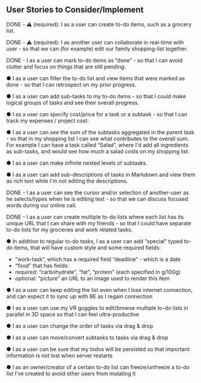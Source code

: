 ## User Stories to Consider/Implement
DONE - ⚠️ (required): I as a user can create to-do items, such as a grocery list.

DONE - ⚠️ (required): I as another user can collaborate in real-time with user - so that we
can (for example) edit our family shopping-list together.

DONE - I as a user can mark to-do items as “done” - so that I can avoid clutter and focus on
things that are still pending.

● I as a user can filter the to-do list and view items that were marked as done - so that I
can retrospect on my prior progress.

● I as a user can add sub-tasks to my to-do items - so that I could make logical groups
of tasks and see their overall progress.

● I as a user can specify cost/price for a task or a subtask - so that I can track my
expenses / project cost.

● I as a user can see the sum of the subtasks aggregated in the parent task - so that in
my shopping list I can see what contributes to the overall sum. For example I can
have a task called “Salad”, where I'd add all ingredients as sub-tasks, and would see
how much a salad costs on my shopping list.

● I as a user can make infinite nested levels of subtasks.

● I as a user can add sub-descriptions of tasks in Markdown and view them as rich
text while I'm not editing the descriptions.

DONE - I as a user can see the cursor and/or selection of another-user as he selects/types
when he is editing text - so that we can discuss focused words during our online call.

DONE - I as a user can create multiple to-do lists where each list has its unique URL that I
can share with my friends - so that I could have separate to-do lists for my groceries
and work related tasks.

● In addition to regular to-do tasks, I as a user can add “special” typed to-do items, that
will have custom style and some required fields:
- ”work-task”, which has a required field “deadline” - which is a date
- “food” that has fields:
- required: “carbohydrate”, “fat”, “protein” (each specified in g/100g)
- optional: “picture” an URL to an image used to render this item

● I as a user can keep editing the list even when I lose internet connection, and can
expect it to sync up with BE as I regain connection

● I as a user can use my VR goggles to edit/browse multiple to-do lists in parallel in 3D
space so that I can feel ultra-productive

● I as a user can change the order of tasks via drag & drop

● I as a user can move/convert subtasks to tasks via drag & drop

● I as a user can be sure that my todos will be persisted so that important information
is not lost when server restarts

● I as an owner/creator of a certain to-do list can freeze/unfreeze a to-do list I've
created to avoid other users from mutating it
